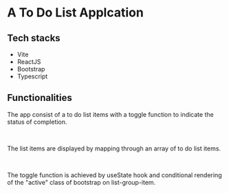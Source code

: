 <h1>A To Do List Applcation</h1>

<h2>Tech stacks</h2>
<ul>
   <li>Vite</li>
   <li>ReactJS</li>
   <li>Bootstrap</li>
   <li>Typescript</li>
</ul>

<h2>Functionalities</h2>
<p>The app consist of a to do list items with a toggle function to indicate the status of completion.</p><br>
<p>The list items are displayed by mapping through an array of to do list items.</p><br>
<p>The toggle function is achieved by useState hook and conditional rendering of the "active" class of bootstrap on list-group-item.</p><br>
